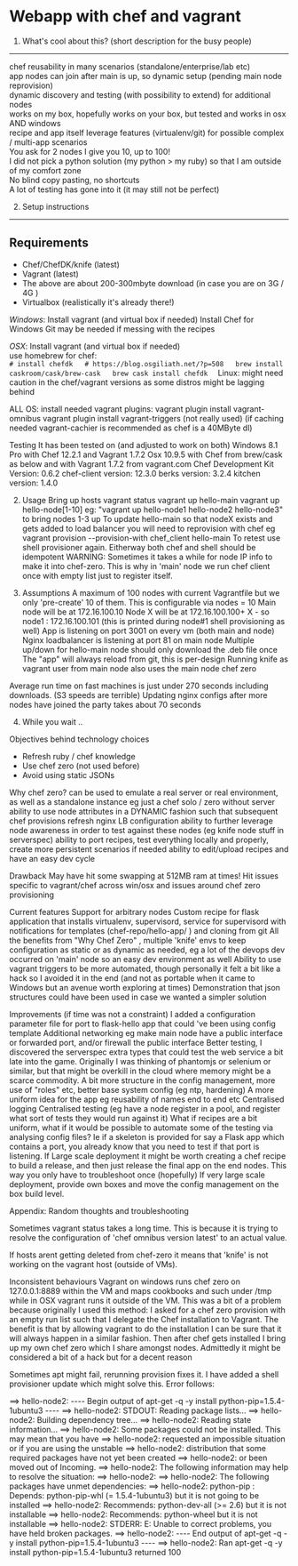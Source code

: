 Webapp with chef and vagrant
===================

1. What's cool about this? (short description for the busy people)
------
  chef reusability in many scenarios (standalone/enterprise/lab etc)  
  app nodes can join after main is up, so dynamic setup (pending main node reprovision)  
  dynamic discovery and testing (with possibility to extend) for additional nodes  
  works on my box, hopefully works on your box, but tested and works in osx AND windows  
  recipe and app itself leverage features (virtualenv/git) for possible complex / multi-app scenarios  
  You ask for 2 nodes I give you 10, up to 100!  
  I did not pick a python solution (my python > my ruby) so that I am outside of my comfort zone   
  No blind copy pasting, no shortcuts   
  A lot of testing has gone into it (it may still not be perfect)   

2. Setup instructions
-------

Requirements
-----------
- Chef/ChefDK/knife (latest) 
- Vagrant (latest)
- The above are about 200-300mbyte download (in case you are on 3G / 4G )
- Virtualbox (realistically it's already there!)

*Windows*: 
  Install vagrant (and virtual box if needed)
  Install Chef for Windows
  Git may be needed if messing with the recipes

*OSX*: 
  Install vagrant (and virtual box if needed)  
  use homebrew for chef:  
    `````
    # install chefdk  
    # https://blog.osgiliath.net/?p=508  
    brew install caskroom/cask/brew-cask  
    brew cask install chefdk  
    `````
Linux:
  might need caution in the chef/vagrant versions as some distros might be lagging behind 


ALL OS:
  install needed vagrant plugins: 
  vagrant plugin install vagrant-omnibus
  vagrant plugin install vagrant-triggers (not really used)
  (if caching needed vagrant-cachier is recommended as chef is a 40MByte dl)

Testing
  It has been tested on (and adjusted to work on both)
   Windows 8.1 Pro with Chef 12.2.1 and Vagrant 1.7.2
   Osx 10.9.5 with Chef from brew/cask as below and with Vagrant 1.7.2 from vagrant.com 
      Chef Development Kit Version: 0.6.2
      chef-client version: 12.3.0
      berks version: 3.2.4
      kitchen version: 1.4.0

2. Usage
  Bring up hosts 
    vagrant status
    vagrant up hello-main
    vagrant up hello-node[1-10] eg: "vagrant up hello-node1 hello-node2 hello-node3" to bring nodes 1-3 up
  To update hello-main so that nodeX exists and gets added to load balancer you will need to reprovision with chef eg
    vagrant provision --provision-with chef_client hello-main
    To retest use shell provisioner again. Eitherway both chef and shell should be idempotent
    WARNING: Sometimes it takes a while for node IP info to make it into chef-zero. This is why in 'main' node we run chef client once with empty list just to register itself. 

3. Assumptions
	A maximum of 100 nodes with current Vagrantfile but we only 'pre-create' 10 of them. This is configurable via
		nodes = 10
	Main node will be at 172.16.100.10 
	Node X will be at 172.16.100.100+ X - so node1 : 172.16.100.101 (this is printed during node#1 shell provisioning as well)
	App is listening on port 3001 on every vm (both main and node)
	Nginx loadbalancer is listening at port 81 on main node
	Multiple up/down for hello-main node should only download the .deb file once
    The "app" will always reload from git, this is per-design
    Running knife as vagrant user from main node also uses the main node chef zero

Average run time on fast machines is just under 270 seconds including downloads. (S3 speeds are terrible)
Updating nginx configs after more nodes have joined the party takes about 70 seconds 

4. While you wait .. 

Objectives behind technology choices
* Refresh ruby / chef knowledge
* Use chef zero (not used before)
* Avoid using static JSONs 

Why chef zero? 
  can be used to emulate a real server or real environment, as well as a standalone instance eg just a chef solo / zero without server
  ability to use node attributes in a DYNAMIC fashion such that subsequent chef provisions refresh nginx LB configuration
  ability to further leverage node awareness in order to test against these nodes (eg knife node stuff in serverspec)
  ability to port recipes, test everything locally and properly, create more persistent scenarios if needed
  ability to edit/upload recipes and have an easy dev cycle 


Drawback
  May have hit some swapping at 512MB ram at times!
  Hit issues specific to vagrant/chef across win/osx and issues around chef zero provisioning 

Current features
  Support for arbitrary nodes
  Custom recipe for flask application that installs virtualenv, supervisord, service for supervisord with notifications for templates (chef-repo/hello-app/ ) and cloning from git 
  All the benefits from "Why Chef Zero" , multiple 'knife' envs to keep configuration as static or as dynamic as needed, eg a lot of the devops dev occurred on 'main' node so an easy dev environment as well
  Ability to use vagrant triggers to be more automated, though personally it felt a bit like a hack so I avoided it in the end (and not as portable when it came to Windows but an avenue worth exploring at times)
  Demonstration that json structures could have been used in case we wanted a simpler solution


Improvements (if time was not a constraint)
  I added a configuration parameter file for port to flask-hello app that could 've been using config template
  Additional networking eg make main node have a public interface or forwarded port, and/or firewall the public interface
  Better testing, I discovered the serverspec extra types that could test the web service a bit late into the game. Originally I was thinking of phantomjs or selenium or similar, but that might be overkill in the cloud where memory might be a scarce commodity. 
  A bit more structure in the config management, more use of "roles" etc, better base system config (eg ntp, hardening)
  A more uniform idea for the app eg reusability of names end to end etc
  Centralised logging
  Centralised testing (eg have a node register in a pool, and register what sort of tests they would run against it)
  What if recipes are a bit uniform, what if it would be possible to automate some of the testing via analysing config files? Ie if a skeleton is provided for say a Flask app which contains a port, you already know that you need to test if that port is listening.
  If Large scale deployment it might be worth creating a chef recipe to build a release, and then just release the final app on the end nodes. This way you only have to troubleshoot once (hopefully) 
  If very large scale deployment, provide own boxes and move the config management on the box build level. 


Appendix: Random thoughts and troubleshooting
 
Sometimes vagrant status takes a long time. This is because it is trying to resolve the configuration of 'chef omnibus version latest' to an actual value. 

If hosts arent getting deleted from chef-zero it means that 'knife' is not working on the vagrant host (outside of VMs). 

Inconsistent behaviours
Vagrant on windows runs chef zero on 127.0.0.1:8889 within the VM and maps cookbooks and such under /tmp while in OSX vagrant runs it outside of the VM. This was a bit of a problem because originally I used this method:
 I asked for a chef zero provision with an empty run list such that I delegate the Chef installation to Vagrant. The benefit is that by allowing vagrant to do the installation I can be sure that it will always happen in a similar fashion. Then after chef gets installed I bring up my own chef zero which I share amongst nodes. Admittedly it might be considered a bit of a hack but for a decent reason

 Sometimes apt might fail, rerunning provision fixes it. I have added a shell provisioner update which might solve this. Error follows: 

==> hello-node2: ---- Begin output of apt-get -q -y install python-pip=1.5.4-1ubuntu3 ----
==> hello-node2: STDOUT: Reading package lists...
==> hello-node2: Building dependency tree...
==> hello-node2: Reading state information...
==> hello-node2: Some packages could not be installed. This may mean that you have
==> hello-node2: requested an impossible situation or if you are using the unstable
==> hello-node2: distribution that some required packages have not yet been created
==> hello-node2: or been moved out of Incoming.
==> hello-node2: The following information may help to resolve the situation:
==> hello-node2:
==> hello-node2: The following packages have unmet dependencies:
==> hello-node2:  python-pip : Depends: python-pip-whl (= 1.5.4-1ubuntu3) but it is not going to be installed
==> hello-node2:               Recommends: python-dev-all (>= 2.6) but it is not installable
==> hello-node2:               Recommends: python-wheel but it is not installable
==> hello-node2: STDERR: E: Unable to correct problems, you have held broken packages.
==> hello-node2: ---- End output of apt-get -q -y install python-pip=1.5.4-1ubuntu3 ----
==> hello-node2: Ran apt-get -q -y install python-pip=1.5.4-1ubuntu3 returned 100




